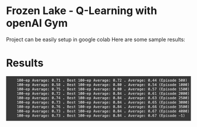 # Frozen Lake - Q-Learning with openAI Gym
Project can be easily setup in google colab
Here are some sample results:
# Results
![Results 1](/results.png?raw=true "Results-1")